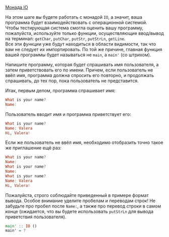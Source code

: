 [Монада IO](https://stepik.org/lesson/8443/step/3)

На этом шаге вы будете работать с монадой `IO`, а значит, ваша программа будет взаимодействовать с операционной системой.  
Чтобы тестирующая система смогла оценить вашу программу, пожалуйста, используйте только функции, осуществляющие ввод/вывод на терминал: `getChar`, `putChar`, `putStr`, `putStrLn`, `getLine`.  
Все эти функции уже будут находиться в области видимости, так что вам не следует их импортировать. По той же причине, главная функция вашей программы будет называться не `main`, а `main'` (со штрихом).  
  
Напишите программу, которая будет спрашивать имя пользователя, а затем приветствовать его по имени. Причем, если пользователь не ввёл имя, программа должна спросить его повторно, и продолжать спрашивать, до тех пор, пока пользователь не представится.  
  
Итак, первым делом, программа спрашивает имя:  

```haskell
What is your name?
Name: 
```  
  
Пользователь вводит имя и программа приветствует его:    
```haskell
What is your name?
Name: Valera
Hi, Valera!
```  
  
Если же пользователь не ввёл имя, необходимо отобразить точно такое же приглашение ещё раз:  
```haskell
What is your name?
Name: 
What is your name?
Name: 
What is your name?
Name: Valera
Hi, Valera!
```  
  
Пожалуйста, строго соблюдайте приведенный в примере формат вывода. Особое внимание уделите пробелам и переводам строк! Не забудьте про пробел после `Name:`, а также про перевод строки в самом конце (ожидается, что вы будете использовать `putStrLn` для вывода приветствия пользователя).  
  
  
```haskell
main' :: IO ()
main' = ?
```
